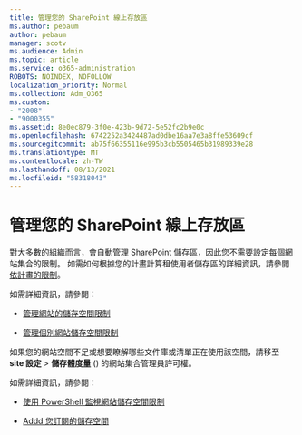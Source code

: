 ```yaml
---
title: 管理您的 SharePoint 線上存放區
ms.author: pebaum
author: pebaum
manager: scotv
ms.audience: Admin
ms.topic: article
ms.service: o365-administration
ROBOTS: NOINDEX, NOFOLLOW
localization_priority: Normal
ms.collection: Adm_O365
ms.custom:
- "2008"
- "9000355"
ms.assetid: 8e0ec879-3f0e-423b-9d72-5e52fc2b9e0c
ms.openlocfilehash: 6742252a3424487ad0dbe16aa7e3a8ffe53609cf
ms.sourcegitcommit: ab75f66355116e995b3cb5505465b31989339e28
ms.translationtype: MT
ms.contentlocale: zh-TW
ms.lasthandoff: 08/13/2021
ms.locfileid: "58318043"
---
```

# <a name="manage-your-sharepoint-online-storage"></a>管理您的 SharePoint 線上存放區

對大多數的組織而言，會自動管理 SharePoint 儲存區，因此您不需要設定每個網站集合的限制。 如需如何根據您的計畫計算租使用者儲存區的詳細資訊，請參閱 [依計畫的限制](https://docs.microsoft.com/office365/servicedescriptions/sharepoint-online-service-description/sharepoint-online-limits?redirectedfrom=MSDN#limits-by-plan)。

如需詳細資訊，請參閱：

- [管理網站的儲存空間限制](https://docs.microsoft.com/sharepoint/manage-site-collection-storage-limits)

- [管理個別網站儲存空間限制](https://docs.microsoft.com/sharepoint/manage-site-collection-storage-limits#manage-individual-site-storage-limits)

如果您的網站空間不足或想要瞭解哪些文件庫或清單正在使用該空間，請移至 **site 設定**  >  **儲存體度量** () 的網站集合管理員許可權。

如需詳細資訊，請參閱：

- [使用 PowerShell 監視網站儲存空間限制](https://docs.microsoft.com/sharepoint/manage-site-collection-storage-limits#monitor-site-storage-limits-by-using-powershell)

- [Addd 您訂閱的儲存空間](https://docs.microsoft.com/microsoft-365/commerce/add-storage-space) 
  